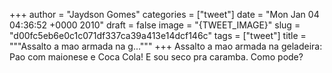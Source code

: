 
+++
author = "Jaydson Gomes"
categories = ["tweet"]
date = "Mon Jan 04 04:36:52 +0000 2010"
draft = false
image = "{TWEET_IMAGE}"
slug = "d00fc5eb6e0c1c071df337ca39a413e14dcf146c"
tags = ["tweet"]
title = """Assalto a mao armada na g..."""
+++
Assalto a mao armada na geladeira: Pao com maionese e Coca Cola! E sou seco pra caramba. Como pode?
